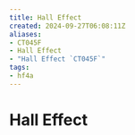 ```yaml
---
title: Hall Effect
created: 2024-09-27T06:08:11Z
aliases:
- CT045F
- Hall Effect
- "Hall Effect `CT045F`"
tags:
- hf4a
---
```


# Hall Effect
